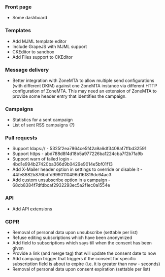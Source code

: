 ### Front page
- Some dashboard

### Templates
- Add MJML template editor
- Include GrapeJS with MJML support
- CKEditor to sandbox
- Add Files support to CKEditor

### Message delivery
- Better integration with ZoneMTA to allow multiple send configurations (with different DKIM) against one ZoneMTA instance via different HTTP configuration of ZoneMTA. This may need an extension of ZoneMTA to provide some header entry that identifies the campaign.

### Campaigns
- Statistics for a sent campaign
- List of sent RSS campaigns (?)

### Pull requests
- Support ldaps://  - 5325f2ea7864ce5f42a9a6df3408af7ffbd32591
- Support https - abd788d8f4d18b5a977226ba1224cba7f2b7fa9b
- Support warn of failed login - 4bd1e994b27420ba366d9b0429e9014e5bf01f13
- Add X-Mailer header option in settings to override or disable it - 44fe8882b876bdfd9990110496d16f819dc64ac3
- Add custom unsubscribe option in a campaign - 68cb8384f7dfdbcaf2932293ec5a2f1ec0a1554e

### API
- Add API extensions

### GDPR
- Removal of personal data upon unsubscribe (settable per list)
- Refuse editing subscriptions which have been anonymized
- Add field to subscriptions which says till when the consent has been given
- Provide a link (and merge tag) that will update the consent date to now
- Add campaign trigger that triggers if the consent for specific subscription field is about to expire (i.e. it is greater than now - seconds)
- Removal of personal data upon consent expiration (settable per list)